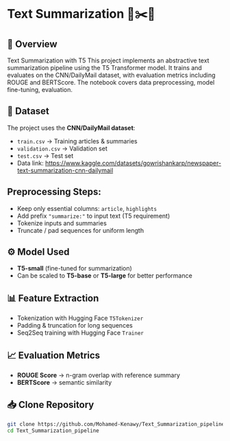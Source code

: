 # Text Summarization 📰✂️🤖

## 📌 Overview  
Text Summarization with T5 This project implements an abstractive text summarization pipeline using the T5 Transformer model. It trains and evaluates on the CNN/DailyMail dataset, with evaluation metrics including ROUGE and BERTScore. The notebook covers data preprocessing, model fine-tuning, evaluation.

## 📂 Dataset  
The project uses the **CNN/DailyMail dataset**:  
- `train.csv` → Training articles & summaries  
- `validation.csv` → Validation set  
- `test.csv` → Test set
- Data link: https://www.kaggle.com/datasets/gowrishankarp/newspaper-text-summarization-cnn-dailymail

## Preprocessing Steps:  
- Keep only essential columns: `article`, `highlights`  
- Add prefix `"summarize:"` to input text (T5 requirement)  
- Tokenize inputs and summaries  
- Truncate / pad sequences for uniform length  

## ⚙️ Model Used  
- **T5-small** (fine-tuned for summarization)  
- Can be scaled to **T5-base** or **T5-large** for better performance  

## 📊 Feature Extraction  
- Tokenization with Hugging Face `T5Tokenizer`  
- Padding & truncation for long sequences  
- Seq2Seq training with Hugging Face `Trainer`  

## 📈 Evaluation Metrics  
- **ROUGE Score** → n-gram overlap with reference summary  
- **BERTScore** → semantic similarity  


## 📥 Clone Repository  
```bash
git clone https://github.com/Mohamed-Kenawy/Text_Summarization_pipeline.git
cd Text_Summarization_pipeline
